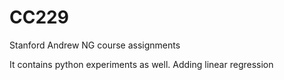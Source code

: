 # CC229
Stanford Andrew NG course assignments

It contains python experiments as well.
Adding linear regression
